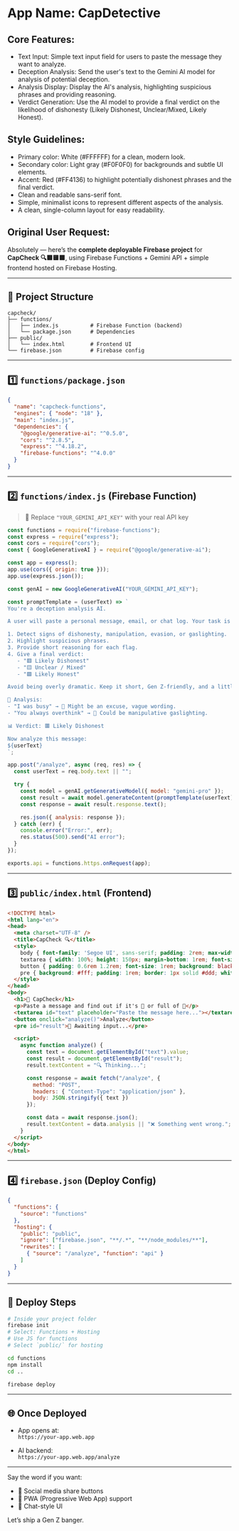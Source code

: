 # **App Name**: CapDetective

## Core Features:

- Text Input: Simple text input field for users to paste the message they want to analyze.
- Deception Analysis: Send the user's text to the Gemini AI model for analysis of potential deception.
- Analysis Display: Display the AI's analysis, highlighting suspicious phrases and providing reasoning.
- Verdict Generation: Use the AI model to provide a final verdict on the likelihood of dishonesty (Likely Dishonest, Unclear/Mixed, Likely Honest).

## Style Guidelines:

- Primary color: White (#FFFFFF) for a clean, modern look.
- Secondary color: Light gray (#F0F0F0) for backgrounds and subtle UI elements.
- Accent: Red (#FF4136) to highlight potentially dishonest phrases and the final verdict.
- Clean and readable sans-serif font.
- Simple, minimalist icons to represent different aspects of the analysis.
- A clean, single-column layout for easy readability.

## Original User Request:
Absolutely — here’s the **complete deployable Firebase project** for **CapCheck 🔍🟥🟨🟩**, using Firebase Functions + Gemini API + simple frontend hosted on Firebase Hosting.

---

## 🧩 Project Structure

```
capcheck/
├── functions/
│   ├── index.js          # Firebase Function (backend)
│   └── package.json      # Dependencies
├── public/
│   └── index.html        # Frontend UI
└── firebase.json         # Firebase config
```

---

## 1️⃣ `functions/package.json`

```json
{
  "name": "capcheck-functions",
  "engines": { "node": "18" },
  "main": "index.js",
  "dependencies": {
    "@google/generative-ai": "^0.5.0",
    "cors": "^2.8.5",
    "express": "^4.18.2",
    "firebase-functions": "^4.0.0"
  }
}
```

---

## 2️⃣ `functions/index.js` (Firebase Function)

> 🔐 Replace `"YOUR_GEMINI_API_KEY"` with your real API key

```js
const functions = require("firebase-functions");
const express = require("express");
const cors = require("cors");
const { GoogleGenerativeAI } = require("@google/generative-ai");

const app = express();
app.use(cors({ origin: true }));
app.use(express.json());

const genAI = new GoogleGenerativeAI("YOUR_GEMINI_API_KEY");

const promptTemplate = (userText) => `
You're a deception analysis AI.

A user will paste a personal message, email, or chat log. Your task is to:

1. Detect signs of dishonesty, manipulation, evasion, or gaslighting.
2. Highlight suspicious phrases.
3. Provide short reasoning for each flag.
4. Give a final verdict:
   - "🟥 Likely Dishonest"
   - "🟨 Unclear / Mixed"
   - "🟩 Likely Honest"

Avoid being overly dramatic. Keep it short, Gen Z-friendly, and a little sarcastic if the tone fits. Format your response like this:

🧠 Analysis:
- "I was busy" → 🚩 Might be an excuse, vague wording.
- "You always overthink" → 🚩 Could be manipulative gaslighting.

📊 Verdict: 🟥 Likely Dishonest

Now analyze this message:
${userText}
`;

app.post("/analyze", async (req, res) => {
  const userText = req.body.text || "";

  try {
    const model = genAI.getGenerativeModel({ model: "gemini-pro" });
    const result = await model.generateContent(promptTemplate(userText));
    const response = await result.response.text();

    res.json({ analysis: response });
  } catch (err) {
    console.error("Error:", err);
    res.status(500).send("AI error");
  }
});

exports.api = functions.https.onRequest(app);
```

---

## 3️⃣ `public/index.html` (Frontend)

```html
<!DOCTYPE html>
<html lang="en">
<head>
  <meta charset="UTF-8" />
  <title>CapCheck 🔍</title>
  <style>
    body { font-family: 'Segoe UI', sans-serif; padding: 2rem; max-width: 600px; margin: auto; background: #f9f9f9; }
    textarea { width: 100%; height: 150px; margin-bottom: 1rem; font-size: 1rem; padding: 0.5rem; }
    button { padding: 0.6rem 1.2rem; font-size: 1rem; background: black; color: white; border: none; border-radius: 5px; }
    pre { background: #fff; padding: 1rem; border: 1px solid #ddd; white-space: pre-wrap; margin-top: 1rem; }
  </style>
</head>
<body>
  <h1>🧠 CapCheck</h1>
  <p>Paste a message and find out if it's 💯 or full of 💩</p>
  <textarea id="text" placeholder="Paste the message here..."></textarea>
  <button onclick="analyze()">Analyze</button>
  <pre id="result">🧪 Awaiting input...</pre>

  <script>
    async function analyze() {
      const text = document.getElementById("text").value;
      const result = document.getElementById("result");
      result.textContent = "🔍 Thinking...";

      const response = await fetch("/analyze", {
        method: "POST",
        headers: { "Content-Type": "application/json" },
        body: JSON.stringify({ text })
      });

      const data = await response.json();
      result.textContent = data.analysis || "❌ Something went wrong.";
    }
  </script>
</body>
</html>
```

---

## 4️⃣ `firebase.json` (Deploy Config)

```json
{
  "functions": {
    "source": "functions"
  },
  "hosting": {
    "public": "public",
    "ignore": ["firebase.json", "**/.*", "**/node_modules/**"],
    "rewrites": [
      { "source": "/analyze", "function": "api" }
    ]
  }
}
```

---

## 🚀 Deploy Steps

```bash
# Inside your project folder
firebase init
# Select: Functions + Hosting
# Use JS for functions
# Select `public/` for hosting

cd functions
npm install
cd ..

firebase deploy
```

---

## 🌐 Once Deployed

- App opens at:  
  `https://your-app.web.app`

- AI backend:  
  `https://your-app.web.app/analyze`

---

Say the word if you want:
- 🔌 Social media share buttons
- 📲 PWA (Progressive Web App) support
- 💬 Chat-style UI

Let’s ship a Gen Z banger.
  
